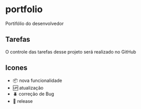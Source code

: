 # portfolio

Portifólio do desenvolvedor
## Tarefas

O controle das tarefas desse projeto será realizado no GitHub

## Icones

- :package: nova funcionalidade
- :up: atualização
- :beetle: correção de Bug
- :checkered_flag: release





